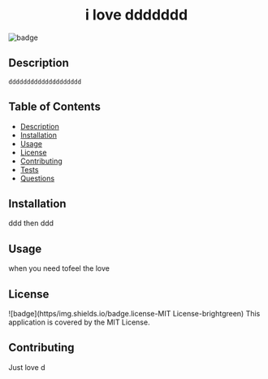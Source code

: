 
  <h1 align ="center"> i love ddddddd </h1>
  
  ![badge](https://img.sheilds.io/badge/licnese-undefined-brightgreen)<br/>
  
  ## Description
    dddddddddddddddddddd

  ## Table of Contents
   - [Description](#Description)
   - [Installation](#Installation)
   - [Usage](#Usage)
   - [License](#License)
   - [Contributing](#Contributers)
   - [Tests](#Tests)
   - [Questions](#Questions)

  ## Installation
  ddd then ddd

  ## Usage
  when you need tofeel the love

  ## License
  ![badge](https/img.shields.io/badge.license-MIT License-brightgreen)
  This application is covered by the MIT License.

  ## Contributing
  Just love d


  